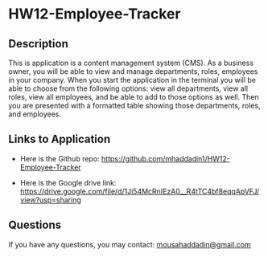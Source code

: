 # HW12-Employee-Tracker

## Description

This is application is a content management system (CMS). As a business owner, you will be able to view and manage departments, roles, employees in your company. When you start the application in the terminal you will be able to choose from the following options: view all departments, view all roles, view all employees, and be able to add to those options as well. Then you are presented with a formatted table showing those departments, roles, and employees.

## Links to Application

- Here is the Github repo: https://github.com/mhaddadin1/HW12-Employee-Tracker

- Here is the Google drive link: https://drive.google.com/file/d/1Ji54McRnIEzA0__R4tTC4bf8eqqApVFJ/view?usp=sharing

## Questions

If you have any questions, you may contact: mousahaddadin@gmail.com
